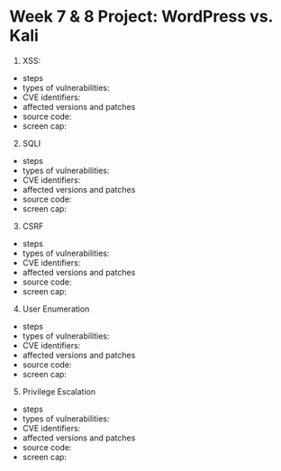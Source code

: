 # Week 7 & 8 Project: WordPress vs. Kali


1. XSS: 
- steps
- types of vulnerabilities:
- CVE identifiers:
- affected versions and patches
- source code:
- screen cap:

2. SQLI
- steps
- types of vulnerabilities:
- CVE identifiers:
- affected versions and patches
- source code:
- screen cap:


3. CSRF
- steps
- types of vulnerabilities:
- CVE identifiers:
- affected versions and patches
- source code:
- screen cap:


4. User Enumeration
- steps
- types of vulnerabilities:
- CVE identifiers:
- affected versions and patches
- source code:
- screen cap:


5. Privilege Escalation
- steps
- types of vulnerabilities:
- CVE identifiers:
- affected versions and patches
- source code:
- screen cap:
